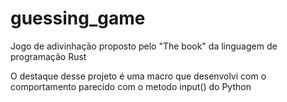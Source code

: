 # guessing_game
Jogo de adivinhação proposto pelo "The book" da linguagem de programação Rust

O destaque desse projeto é uma macro que desenvolvi com o comportamento parecido com o metodo input() do Python
